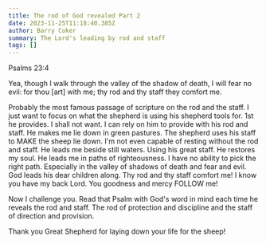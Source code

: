 ```yaml
---
title: The rod of God revealed Part 2
date: 2023-11-25T11:18:40.385Z
author: Barry Coker
summary: The Lord's leading by rod and staff
tags: []
---
```

Psalms 23:4

Yea, though I walk through the valley of the shadow of death, I will fear no evil: for thou \[art] with me; thy rod and thy staff they comfort me.

Probably the most famous passage of scripture on the rod and the staff. I just want to focus on what the shepherd is using his shepherd tools for. 1st he provides. I shall not want. I can rely on him to provide with his rod and staff. He makes me lie down in green pastures. The shepherd uses his staff to MAKE the sheep lie down. I'm not even capable of resting without the rod and staff. He leads me beside still waters. Using his great staff. He restores my soul. He leads me in paths of righteousness. I have no ability to pick the right path. Especially in the valley of shadows of death and fear and evil. God leads his dear children along. Thy rod and thy staff comfort me! I know you have my back Lord. You goodness and mercy FOLLOW me! 

Now I challenge you. Read that Psalm with God's word in mind each time he reveals the rod and staff. The rod of protection and discipline and the staff of direction and provision. 



Thank you Great Shepherd for laying down your life for the sheep!